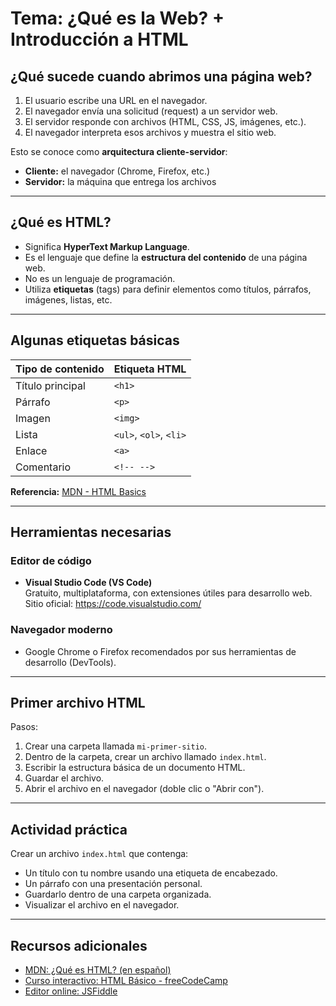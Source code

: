 # Tema: ¿Qué es la Web? + Introducción a HTML

## ¿Qué sucede cuando abrimos una página web?

1. El usuario escribe una URL en el navegador.
2. El navegador envía una solicitud (request) a un servidor web.
3. El servidor responde con archivos (HTML, CSS, JS, imágenes, etc.).
4. El navegador interpreta esos archivos y muestra el sitio web.

Esto se conoce como **arquitectura cliente-servidor**:

- **Cliente:** el navegador (Chrome, Firefox, etc.)
- **Servidor:** la máquina que entrega los archivos

---

## ¿Qué es HTML?

- Significa **HyperText Markup Language**.
- Es el lenguaje que define la **estructura del contenido** de una página web.
- No es un lenguaje de programación.
- Utiliza **etiquetas** (tags) para definir elementos como títulos, párrafos, imágenes, listas, etc.

---

## Algunas etiquetas básicas

| Tipo de contenido | Etiqueta HTML          |
| ----------------- | ---------------------- |
| Título principal  | `<h1>`                 |
| Párrafo           | `<p>`                  |
| Imagen            | `<img>`                |
| Lista             | `<ul>`, `<ol>`, `<li>` |
| Enlace            | `<a>`                  |
| Comentario        | `<!-- -->`             |

**Referencia:** [MDN - HTML Basics](https://developer.mozilla.org/en-US/docs/Learn/Getting_started_with_the_web/HTML_basics)

---

## Herramientas necesarias

### Editor de código

- **Visual Studio Code (VS Code)**  
  Gratuito, multiplataforma, con extensiones útiles para desarrollo web.  
  Sitio oficial: https://code.visualstudio.com/

### Navegador moderno

- Google Chrome o Firefox recomendados por sus herramientas de desarrollo (DevTools).

---

## Primer archivo HTML

Pasos:

1. Crear una carpeta llamada `mi-primer-sitio`.
2. Dentro de la carpeta, crear un archivo llamado `index.html`.
3. Escribir la estructura básica de un documento HTML.
4. Guardar el archivo.
5. Abrir el archivo en el navegador (doble clic o "Abrir con").

---

## Actividad práctica

Crear un archivo `index.html` que contenga:

- Un título con tu nombre usando una etiqueta de encabezado.
- Un párrafo con una presentación personal.
- Guardarlo dentro de una carpeta organizada.
- Visualizar el archivo en el navegador.

---

## Recursos adicionales

- [MDN: ¿Qué es HTML? (en español)](https://developer.mozilla.org/es/docs/Web/HTML)
- [Curso interactivo: HTML Básico - freeCodeCamp](https://www.freecodecamp.org/espanol/learn/)
- [Editor online: JSFiddle](https://jsfiddle.net/)